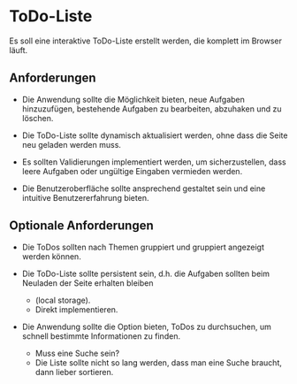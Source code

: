 # ToDo-Liste

Es soll eine interaktive ToDo-Liste erstellt werden, die komplett im Browser läuft.

## Anforderungen

- Die Anwendung sollte die Möglichkeit bieten, neue Aufgaben hinzuzufügen, bestehende Aufgaben zu bearbeiten, abzuhaken und zu löschen.

- Die ToDo-Liste sollte dynamisch aktualisiert werden, ohne dass die Seite neu geladen werden muss.

- Es sollten Validierungen implementiert werden, um sicherzustellen, dass leere Aufgaben oder ungültige Eingaben vermieden werden.

- Die Benutzeroberfläche sollte ansprechend gestaltet sein und eine intuitive Benutzererfahrung bieten.

## Optionale Anforderungen

- Die ToDos sollten nach Themen gruppiert und gruppiert angezeigt werden können.

- Die ToDo-Liste sollte persistent sein, d.h. die Aufgaben sollten beim Neuladen der Seite erhalten bleiben
  - (local storage).
  - Direkt implementieren.

- Die Anwendung sollte die Option bieten, ToDos zu durchsuchen, um schnell bestimmte Informationen zu finden.
  - Muss eine Suche sein?
  - Die Liste sollte nicht so lang werden, dass man eine Suche braucht, dann lieber sortieren.

